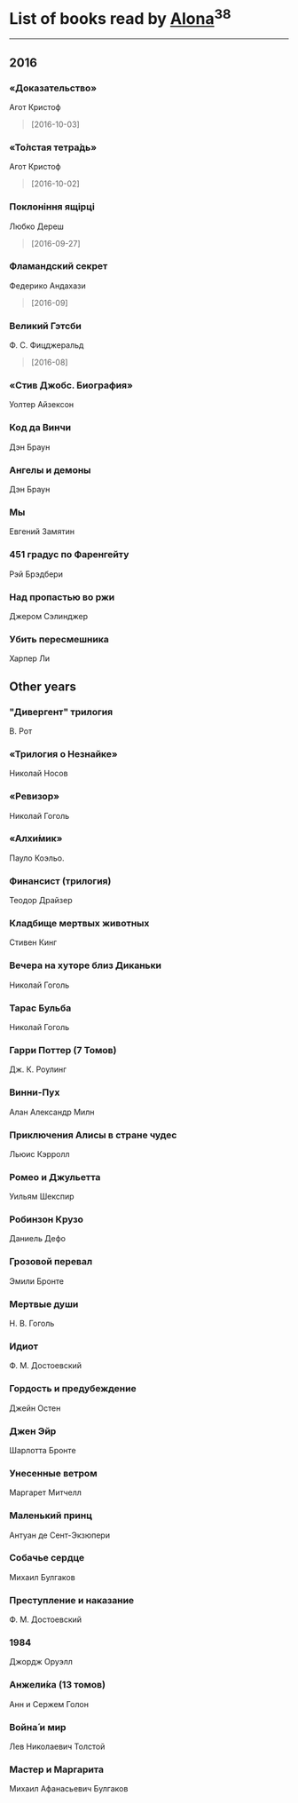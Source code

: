 # List of books read by [Alona](https://www.facebook.com/app_scoped_user_id/320700111602997/)<sup>38</sup>
---

## 2016

### «Доказательство»
Агот Кристоф
> [2016-10-03] 


### «То́лстая тетра́дь»
Агот Кристоф
> [2016-10-02] 


### Поклоніння ящірці
Любко Дереш
> [2016-09-27] 


### Фламандский секрет
Федерико Андахази
> [2016-09] 


### Великий Гэтсби
Ф. С. Фицджеральд
> [2016-08] 


### «Стив Джобс. Биография»
Уолтер Айзексон


### Код да Винчи
Дэн Браун


### Ангелы и демоны
Дэн Браун


### Мы
Евгений Замятин


### 451 градус по Фаренгейту
Рэй Брэдбери


### Над пропастью во ржи
Джером Сэлинджер


### Убить пересмешника
Харпер Ли



## Other years

### "Дивергент"  трилогия
В. Рот


### «Трилогия о Незнайке»
Николай Носов


### «Ревизор»
Николай Гоголь


### «Алхи́мик»
Пауло Коэльо.


### Финансист (трилогия)
Теодор Драйзер


### Кладбище мертвых животных
Стивен Кинг


### Вечера на хуторе близ Диканьки
Николай Гоголь


### Тарас Бульба
Николай Гоголь


### Гарри Поттер (7 Томов)
Дж. К. Роулинг


### Винни-Пух
Алан Александр Милн


### Приключения Алисы в стране чудес
Льюис Кэрролл


### Ромео и Джульетта
Уильям Шекспир


### Робинзон Крузо
Даниель Дефо


### Грозовой перевал
Эмили Бронте


### Мертвые души
Н. В. Гоголь


### Идиот
Ф. М. Достоевский


### Гордость и предубеждение
Джейн Остен


### Джен Эйр
Шарлотта Бронте


### Унесенные ветром
Маргарет Митчелл


### Маленький принц
Антуан де Сент-Экзюпери


### Собачье сердце
Михаил Булгаков


### Преступление и наказание
Ф. М. Достоевский


### 1984
Джордж Оруэлл


### Анжели́ка (13 томов)
Анн и Сержем Голон


### Война́ и мир
Лев Николаевич Толстой


### Мастер и Маргарита
Михаил Афанасьевич Булгаков




